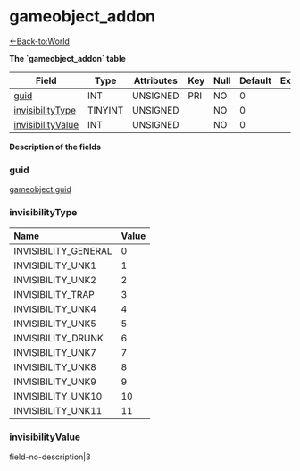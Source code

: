 # gameobject_addon

[<-Back-to:World](database-world.md)

**The \`gameobject_addon\` table**

| Field           | Type    | Attributes | Key | Null | Default | Extra | Comment |
|-----------------|---------|------------|-----|------|---------|-------|---------|
| [guid][1] | INT | UNSIGNED   | PRI    | NO   | 0    |       |         |
| [invisibilityType][2] | TINYINT | UNSIGNED   |  | NO   | 0    |       |         |
| [invisibilityValue][3] | INT   | UNSIGNED   |     | NO   | 0    |       |         |

[1]: #guid
[2]: #invisibilitytype
[3]: #invisibilityvalue

**Description of the fields**

### guid

[gameobject.guid](gameobject#guid)

### invisibilityType

| Name | Value |
| :--- | :---- |
INVISIBILITY_GENERAL | 0 |
INVISIBILITY_UNK1 | 1 |
INVISIBILITY_UNK2 | 2 |
INVISIBILITY_TRAP | 3 |
INVISIBILITY_UNK4 | 4 |
INVISIBILITY_UNK5 | 5 |
INVISIBILITY_DRUNK | 6 |
INVISIBILITY_UNK7 | 7 |
INVISIBILITY_UNK8 | 8 |
INVISIBILITY_UNK9 | 9 |
INVISIBILITY_UNK10 | 10 |
INVISIBILITY_UNK11 | 11 |

### invisibilityValue

field-no-description|3

